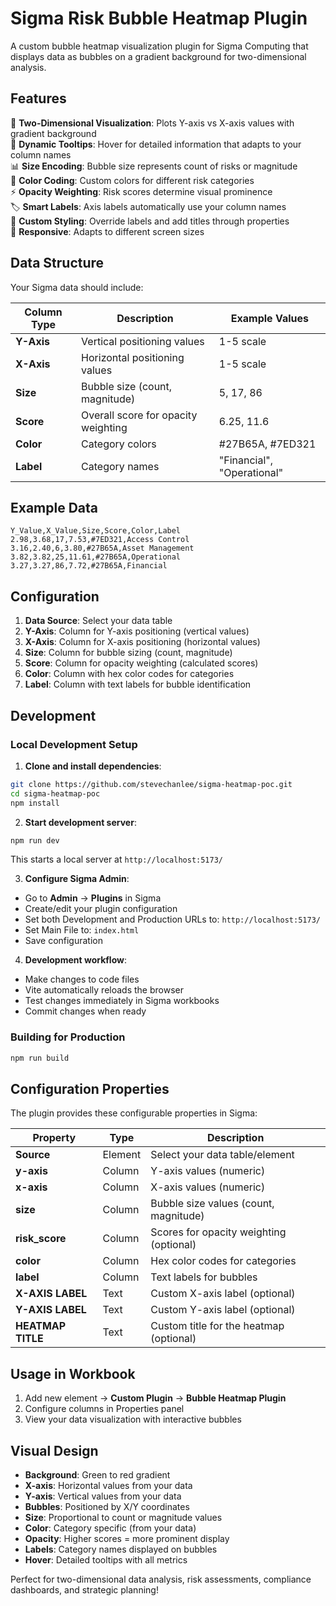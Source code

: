 # Sigma Risk Bubble Heatmap Plugin

A custom bubble heatmap visualization plugin for Sigma Computing that displays data as bubbles on a gradient background for two-dimensional analysis.

## Features

🎯 **Two-Dimensional Visualization**: Plots Y-axis vs X-axis values with gradient background  
💬 **Dynamic Tooltips**: Hover for detailed information that adapts to your column names  
📊 **Size Encoding**: Bubble size represents count of risks or magnitude  
🎨 **Color Coding**: Custom colors for different risk categories  
⚡ **Opacity Weighting**: Risk scores determine visual prominence  
🏷️ **Smart Labels**: Axis labels automatically use your column names  
🎨 **Custom Styling**: Override labels and add titles through properties  
📱 **Responsive**: Adapts to different screen sizes  

## Data Structure

Your Sigma data should include:

| Column Type | Description | Example Values |
|-------------|-------------|----------------|
| **Y-Axis** | Vertical positioning values | 1-5 scale |
| **X-Axis** | Horizontal positioning values | 1-5 scale |
| **Size** | Bubble size (count, magnitude) | 5, 17, 86 |
| **Score** | Overall score for opacity weighting | 6.25, 11.6 |
| **Color** | Category colors | #27B65A, #7ED321 |
| **Label** | Category names | "Financial", "Operational" |

## Example Data

```csv
Y_Value,X_Value,Size,Score,Color,Label
2.98,3.68,17,7.53,#7ED321,Access Control
3.16,2.40,6,3.80,#27B65A,Asset Management
3.82,3.82,25,11.61,#27B65A,Operational
3.27,3.27,86,7.72,#27B65A,Financial
```

## Configuration

1. **Data Source**: Select your data table
2. **Y-Axis**: Column for Y-axis positioning (vertical values)
3. **X-Axis**: Column for X-axis positioning (horizontal values)
4. **Size**: Column for bubble sizing (count, magnitude)
5. **Score**: Column for opacity weighting (calculated scores)
6. **Color**: Column with hex color codes for categories
7. **Label**: Column with text labels for bubble identification

## Development

### Local Development Setup

1. **Clone and install dependencies**:
```bash
git clone https://github.com/stevechanlee/sigma-heatmap-poc.git
cd sigma-heatmap-poc
npm install
```

2. **Start development server**:
```bash
npm run dev
```
This starts a local server at `http://localhost:5173/`

3. **Configure Sigma Admin**:
- Go to **Admin** → **Plugins** in Sigma
- Create/edit your plugin configuration
- Set both Development and Production URLs to: `http://localhost:5173/`
- Set Main File to: `index.html`
- Save configuration

4. **Development workflow**:
- Make changes to code files
- Vite automatically reloads the browser
- Test changes immediately in Sigma workbooks
- Commit changes when ready

### Building for Production

```bash
npm run build
```

## Configuration Properties

The plugin provides these configurable properties in Sigma:

| Property | Type | Description |
|----------|------|-------------|
| **Source** | Element | Select your data table/element |
| **y-axis** | Column | Y-axis values (numeric) |
| **x-axis** | Column | X-axis values (numeric) |
| **size** | Column | Bubble size values (count, magnitude) |
| **risk_score** | Column | Scores for opacity weighting (optional) |
| **color** | Column | Hex color codes for categories |
| **label** | Column | Text labels for bubbles |
| **X-AXIS LABEL** | Text | Custom X-axis label (optional) |
| **Y-AXIS LABEL** | Text | Custom Y-axis label (optional) |
| **HEATMAP TITLE** | Text | Custom title for the heatmap (optional) |

## Usage in Workbook

1. Add new element → **Custom Plugin** → **Bubble Heatmap Plugin**
2. Configure columns in Properties panel
3. View your data visualization with interactive bubbles

## Visual Design

- **Background**: Green to red gradient
- **X-axis**: Horizontal values from your data
- **Y-axis**: Vertical values from your data
- **Bubbles**: Positioned by X/Y coordinates
- **Size**: Proportional to count or magnitude values
- **Color**: Category specific (from your data)
- **Opacity**: Higher scores = more prominent display
- **Labels**: Category names displayed on bubbles
- **Hover**: Detailed tooltips with all metrics

Perfect for two-dimensional data analysis, risk assessments, compliance dashboards, and strategic planning!